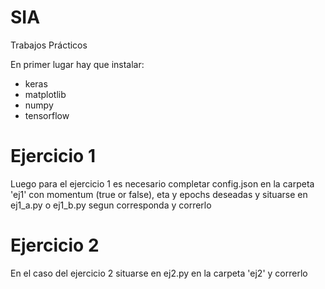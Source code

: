 # SIA
Trabajos Prácticos 

En primer lugar hay que instalar:
- keras
- matplotlib
- numpy
- tensorflow

# Ejercicio 1
Luego para el ejercicio 1 es necesario completar config.json en la carpeta 'ej1' con momentum (true or false), eta y epochs deseadas y situarse en ej1_a.py o ej1_b.py segun corresponda y correrlo

# Ejercicio 2
En el caso del ejercicio 2 situarse en ej2.py en la carpeta 'ej2' y correrlo